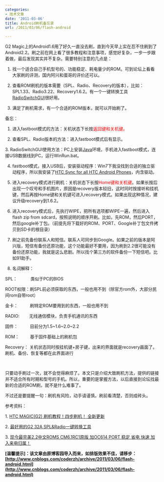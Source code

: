 ```yaml
---
categories:
- 技术文章
date: '2011-03-06'
title: Android刷机备忘录
url: /2011/03/06/flash-android

---
```



G2 Magic上的Android1.6用了好久一直没去刷，直到今天早上实在忍不住刷到了Android2.2。刷之前在网上看了很多教程和注意事项，感觉好复杂，一步一步跟着做，最后发现其实并不复杂。需要特别注意的几点是：

1. 找一个适合自己手机型号的、功能稳定、耗电量少的ROM。可到论坛上看看大家刷的评测，国内阿兴和蛋哥的评价还可以。

2. 查看ROM刷机的版本需要（SPL、Radio、Recovery的版本），比如：SPL1.33、Radio3.22、Recovery1.6.2。有一个一键转换工具[RadioSwitchGUI](http://www.hiapk.com/bbs/viewthread.php?tid=466183&amp;highlight=SPL)很好用。

3. 满足了刷机需求，有一个合适的ROM版本，就可以开始刷了。

备忘：

1. 进入fastboot模式的方法：关机状态下长按<span style="color: red; ">返回键和关机键。</span>

2. 查看SPL、Radio版本的方法：进入fastboot模式后有显示。

3.&nbsp;RadioSwitchGUI使用方法：PC上安装[Java](http://java.com/zh_CN/download/)环境，手机进入fastboot模式，连接USB数据线到PC，运行WinRun.bat。

4. fastboot模式，接入USB后，安装驱动程序：Win7下我没找到合适的独立驱动程序，所以我安装了[HTC Sync for all HTC Android Phones](http://www.htc.com/asia/SupportDownload.aspx?p_id=267&amp;cat=3&amp;dl_id=1073)，内含驱动。

5. 进入recovery模式进行刷机：关机状态下长按<span style="color: red; ">Home键和关机键</span>。如果长按后出现一个叹号和手机图片，原因是recovery版本较旧，这时同时按接听和挂机键，然后再按Home键和关机键可进入recovery模式。如果出现这种情况，建议升级recovery到1.6.2。

6. 进入recovery模式后，先执行WIPE，把所有选项都WIPE一遍，然后进入flash zip from sdcard，按照说明的顺序开刷。比如，先ROM，然后PORT，然后google补丁包。（前提先将下载好的ROM、PORT、Google补丁包文件拷贝到SD卡的根目录）

7. 刷之前先备份联系人和短信。联系人可同步到Google。如果之前的版本是阿兴版，短信有备份还原功能，这个功能最好不要用，因为刷到2.2很可能没有备份还原功能，我就是这么悲剧。所以找个第三方的软件备份一下短信吧。比如91助手。

8. 名词解释：&nbsp;

SPL： &nbsp; &nbsp; &nbsp; &nbsp; &nbsp; 类似于PC的BIOS

ROOT权限：刷SPL前必须获取的东西，一般也用不到（除官方rom外，大部分民间rom自带root）

金卡： &nbsp; &nbsp; &nbsp; &nbsp; &nbsp;刷特定ROM要用到的东西，一般也用不到

RADIO: &nbsp; &nbsp; &nbsp; &nbsp;无线通信模块，负责手机通讯的东西

固件： &nbsp; &nbsp; &nbsp; &nbsp; &nbsp;目前分为1.5~1.6~2.0~2.2

ROM： &nbsp; &nbsp; &nbsp; &nbsp; 基于固件基础上的刷机包

Recovery： 关机状态同时按挂机键+房子键，出来的界面就是recovery画面了。刷机、备份、恢复等都在此界面进行

&nbsp;&nbsp;

只要动手刷过一次，就不会觉得麻烦了。本文只是介绍大致刷机方法，提供的链接并不适合所有时期和型号的手机。所以，重要的是掌握方法，以后直接到论坛找最新的合适的ROM刷，就不是什么难事了。

不过还是要提醒一句：刷机有风险，动手请谨慎。刷前看清楚，否则成砖头。

参考资料：

1.&nbsp;[HTC MAGIC(G2) 刷机教程！四步刷机！ 全新更新](http://www.hiapk.com/bbs/viewthread.php?tid=479391&amp;extra=page%3D1%26amp;filter%3Dtype%26amp;typeid%3D149)

2.&nbsp;[最好用的G2 32A SPL&amp;Radio一键转换工具](http://www.hiapk.com/bbs/viewthread.php?tid=466183&amp;highlight=SPL)

3.&nbsp;[现今最完美2.2中文ROMS CM6.1RC1原版 加OC614 PORT 稳定 省电 快速 加入来电归属！](http://www.hiapk.com/bbs/viewthread.php?tid=616250&amp;extra=page%3D1%26amp;filter%3Dtype%26amp;typeid%3D211)

**[温馨提示]：该文章由原博客园导入而来，如排版效果不佳，请移步：[http://www.cnblogs.com/coderzh/archive/2011/03/06/flash-android.html](http://www.cnblogs.com/coderzh/archive/2011/03/06/flash-android.html)**